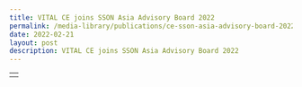 ```yaml
---
title: VITAL CE joins SSON Asia Advisory Board 2022
permalink: /media-library/publications/ce-sson-asia-advisory-board-2022
date: 2022-02-21
layout: post
description: VITAL CE joins SSON Asia Advisory Board 2022
---
```

<table background="/images/Media/SSON_background.png" width="100%"  height="100%">
<tr><td>
</td></tr>
</table>